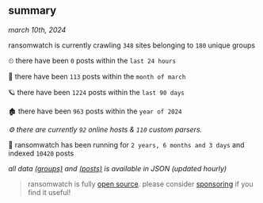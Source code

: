 
## summary
_march 10th, 2024_

ransomwatch is currently crawling `348` sites belonging to `180` unique groups

⏲ there have been `0` posts within the `last 24 hours`

🦈 there have been `113` posts within the `month of march`

🪐 there have been `1224` posts within the `last 90 days`

🏚 there have been `963` posts within the `year of 2024`

_⚙️ there are currently `92` online hosts & `110` custom parsers._

🦕 ransomwatch has been running for `2 years, 6 months and 3 days` and indexed `10420` posts

_all data  [(groups)](http://ransomwhat.telemetry.ltd/groups) and [(posts)](http://ransomwhat.telemetry.ltd/posts) is available in JSON (updated hourly)_

> ransomwatch is fully [open source](https://github.com/joshhighet/ransomwatch#ransomwatch--). please consider [sponsoring](https://github.com/sponsors/joshhighet) if you find it useful!
